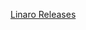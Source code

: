 
[Linaro Releases](https://releases.linaro.org/components/kernel/uefi-linaro/16.02/release/qemu64/)

